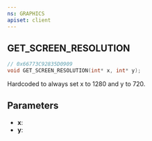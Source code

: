 ```yaml
---
ns: GRAPHICS
apiset: client
---
```

## GET_SCREEN_RESOLUTION

```c
// 0x66773C92835D0909
void GET_SCREEN_RESOLUTION(int* x, int* y);
```

Hardcoded to always set x to 1280 and y to 720.

## Parameters
* **x**:
* **y**: